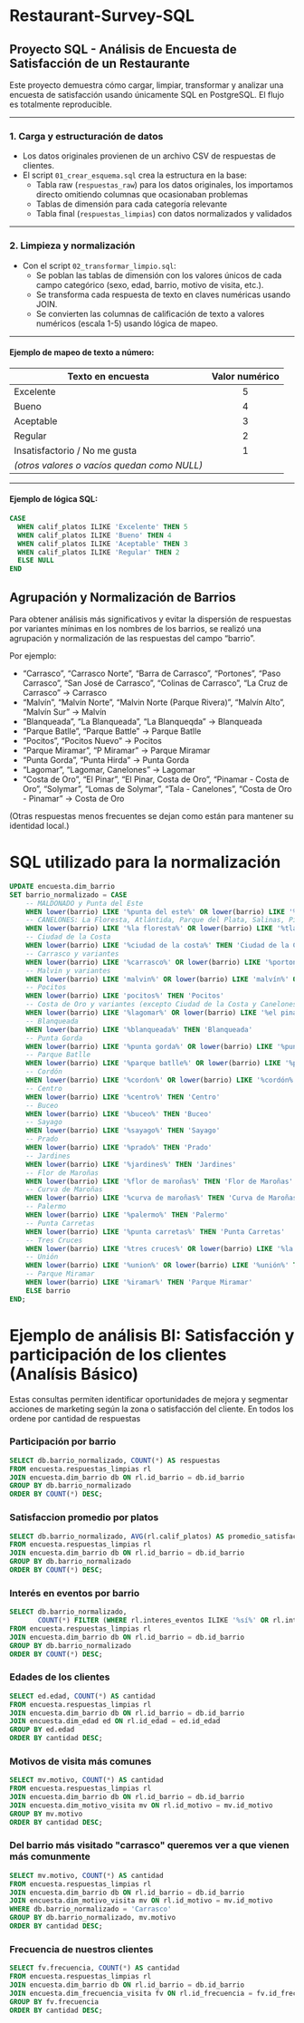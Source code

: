 # Restaurant-Survey-SQL

## Proyecto SQL - Análisis de Encuesta de Satisfacción de un Restaurante

Este proyecto demuestra cómo cargar, limpiar, transformar y analizar una encuesta de satisfacción usando únicamente SQL en PostgreSQL. El flujo es totalmente reproducible.

---

### 1. Carga y estructuración de datos

- Los datos originales provienen de un archivo CSV de respuestas de clientes.
- El script `01_crear_esquema.sql` crea la estructura en la base:
  - Tabla raw (`respuestas_raw`) para los datos originales, los importamos directo omitiendo columnas que ocasionaban problemas
  - Tablas de dimensión para cada categoría relevante
  - Tabla final (`respuestas_limpias`) con datos normalizados y validados

---

### 2. Limpieza y normalización

- Con el script `02_transformar_limpio.sql`:
  - Se poblan las tablas de dimensión con los valores únicos de cada campo categórico (sexo, edad, barrio, motivo de visita, etc.).
  - Se transforma cada respuesta de texto en claves numéricas usando JOIN.
  - Se convierten las columnas de calificación de texto a valores numéricos (escala 1-5) usando lógica de mapeo.

---

#### Ejemplo de mapeo de texto a número:

| Texto en encuesta                | Valor numérico |
|----------------------------------|:--------------:|
| Excelente                        |       5        |
| Bueno                            |       4        |
| Aceptable                        |       3        |
| Regular                          |       2        |
| Insatisfactorio / No me gusta    |       1        |
| *(otros valores o vacíos quedan como NULL)* |   |

---

#### Ejemplo de lógica SQL:

```sql
CASE
  WHEN calif_platos ILIKE 'Excelente' THEN 5
  WHEN calif_platos ILIKE 'Bueno' THEN 4
  WHEN calif_platos ILIKE 'Aceptable' THEN 3
  WHEN calif_platos ILIKE 'Regular' THEN 2
  ELSE NULL
END
```

## Agrupación y Normalización de Barrios
Para obtener análisis más significativos y evitar la dispersión de respuestas por variantes mínimas en los nombres de los barrios, se realizó una agrupación y normalización de las respuestas del campo “barrio”.

Por ejemplo:

- “Carrasco”, “Carrasco Norte”, “Barra de Carrasco”, “Portones”, “Paso Carrasco”, “San José de Carrasco”, “Colinas de Carrasco”, “La Cruz de Carrasco” → Carrasco
- “Malvín”, “Malvín Norte”, “Malvin Norte (Parque Rivera)”, “Malvín Alto”, “Malvín Sur” → Malvín
- “Blanqueada”, “La Blanqueada”, “La Blanqueqda” → Blanqueada
- “Parque Batlle”, “Parque Battle” → Parque Batlle
- “Pocitos”, “Pocitos Nuevo” → Pocitos
- “Parque Miramar”, “P Miramar” → Parque Miramar
- “Punta Gorda”, “Punta Hirda” → Punta Gorda
- “Lagomar”, “Lagomar, Canelones” → Lagomar
- “Costa de Oro”, “El Pinar”, “El Pinar, Costa de Oro”, “Pinamar - Costa de Oro”, “Solymar”, “Lomas de Solymar”, “Tala - Canelones”, “Costa de Oro - Pinamar” → Costa de Oro

(Otras respuestas menos frecuentes se dejan como están para mantener su identidad local.)

# SQL utilizado para la normalización
```sql
UPDATE encuesta.dim_barrio
SET barrio_normalizado = CASE
    -- MALDONADO y Punta del Este
    WHEN lower(barrio) LIKE '%punta del este%' OR lower(barrio) LIKE '%maldonado%' OR lower(barrio) LIKE '%san francisco%' OR lower(barrio) LIKE '%pinares%' THEN 'Maldonado'
    -- CANELONES: La Floresta, Atlántida, Parque del Plata, Salinas, Pinamar, Colonia Valdense, Barros Blancos, Tala
    WHEN lower(barrio) LIKE '%la floresta%' OR lower(barrio) LIKE '%tlantida%' OR lower(barrio) LIKE '%parque del plata%' OR lower(barrio) LIKE '%salinas%' OR lower(barrio) LIKE '%pinamar%' OR lower(barrio) LIKE '%colonia valdense%' OR lower(barrio) LIKE '%barros blancos%' OR lower(barrio) LIKE '%tala%' THEN 'Canelones'
    -- Ciudad de la Costa
    WHEN lower(barrio) LIKE '%ciudad de la costa%' THEN 'Ciudad de la Costa'
    -- Carrasco y variantes
    WHEN lower(barrio) LIKE '%carrasco%' OR lower(barrio) LIKE '%portones%' OR lower(barrio) LIKE '%aeropuerto%' THEN 'Carrasco'
    -- Malvin y variantes
    WHEN lower(barrio) LIKE 'malvin%' OR lower(barrio) LIKE 'malvín%' OR lower(barrio) LIKE '%parque rivera%' THEN 'Malvin'
    -- Pocitos
    WHEN lower(barrio) LIKE 'pocitos%' THEN 'Pocitos'
    -- Costa de Oro y variantes (excepto Ciudad de la Costa y Canelones ya tratados arriba)
    WHEN lower(barrio) LIKE '%lagomar%' OR lower(barrio) LIKE '%el pinar%' OR lower(barrio) LIKE '%solymar%' OR lower(barrio) LIKE '%lomas de solymar%' OR lower(barrio) LIKE '%shangril%' OR lower(barrio) LIKE '%inar' OR lower(barrio) LIKE '%ando' OR lower(barrio) LIKE '%osta de oro' THEN 'Costa de Oro'
    -- Blanqueada
    WHEN lower(barrio) LIKE '%blanqueada%' THEN 'Blanqueada'
    -- Punta Gorda
    WHEN lower(barrio) LIKE '%punta gorda%' OR lower(barrio) LIKE '%punta hirda%' THEN 'Punta Gorda'
    -- Parque Batlle
    WHEN lower(barrio) LIKE '%parque batlle%' OR lower(barrio) LIKE '%parque battle%' THEN 'Parque Batlle'
    -- Cordón
    WHEN lower(barrio) LIKE '%cordon%' OR lower(barrio) LIKE '%cordón%' THEN 'Cordón'
    -- Centro
    WHEN lower(barrio) LIKE '%centro%' THEN 'Centro'
    -- Buceo
    WHEN lower(barrio) LIKE '%buceo%' THEN 'Buceo'
    -- Sayago
    WHEN lower(barrio) LIKE '%sayago%' THEN 'Sayago'
    -- Prado
    WHEN lower(barrio) LIKE '%prado%' THEN 'Prado'
    -- Jardines
    WHEN lower(barrio) LIKE '%jardines%' THEN 'Jardines'
    -- Flor de Maroñas
    WHEN lower(barrio) LIKE '%flor de maroñas%' THEN 'Flor de Maroñas'
    -- Curva de Maroñas
    WHEN lower(barrio) LIKE '%curva de maroñas%' THEN 'Curva de Maroñas'
    -- Palermo
    WHEN lower(barrio) LIKE '%palermo%' THEN 'Palermo'
    -- Punta Carretas
    WHEN lower(barrio) LIKE '%punta carretas%' THEN 'Punta Carretas'
    -- Tres Cruces
    WHEN lower(barrio) LIKE '%tres cruces%' OR lower(barrio) LIKE '%la comercial tres cruces%' THEN 'Tres Cruces'
    -- Unión
    WHEN lower(barrio) LIKE '%union%' OR lower(barrio) LIKE '%unión%' THEN 'Unión'
    -- Parque Miramar
    WHEN lower(barrio) LIKE '%iramar%' THEN 'Parque Miramar'
    ELSE barrio
END;
```

# Ejemplo de análisis BI: Satisfacción y participación de los clientes (Analísis Básico)
Estas consultas permiten identificar oportunidades de mejora y segmentar acciones de marketing según la zona o satisfacción del cliente. En todos los ordene por cantidad de respuestas

### Participación por barrio
```sql
SELECT db.barrio_normalizado, COUNT(*) AS respuestas
FROM encuesta.respuestas_limpias rl
JOIN encuesta.dim_barrio db ON rl.id_barrio = db.id_barrio
GROUP BY db.barrio_normalizado
ORDER BY COUNT(*) DESC;
```
### Satisfaccion promedio por platos
```sql
SELECT db.barrio_normalizado, AVG(rl.calif_platos) AS promedio_satisfaccion
FROM encuesta.respuestas_limpias rl
JOIN encuesta.dim_barrio db ON rl.id_barrio = db.id_barrio
GROUP BY db.barrio_normalizado
ORDER BY COUNT(*) DESC;
```
### Interés en eventos por barrio
```sql
SELECT db.barrio_normalizado, 
       COUNT(*) FILTER (WHERE rl.interes_eventos ILIKE '%sí%' OR rl.interes_eventos ILIKE '%si%') * 1.0 / COUNT(*) AS porcentaje_interes
FROM encuesta.respuestas_limpias rl
JOIN encuesta.dim_barrio db ON rl.id_barrio = db.id_barrio
GROUP BY db.barrio_normalizado
ORDER BY COUNT(*) DESC;
```
### Edades de los clientes
```sql
SELECT ed.edad, COUNT(*) AS cantidad
FROM encuesta.respuestas_limpias rl
JOIN encuesta.dim_barrio db ON rl.id_barrio = db.id_barrio
JOIN encuesta.dim_edad ed ON rl.id_edad = ed.id_edad
GROUP BY ed.edad
ORDER BY cantidad DESC;
```
### Motivos de visita más comunes
```sql
SELECT mv.motivo, COUNT(*) AS cantidad
FROM encuesta.respuestas_limpias rl
JOIN encuesta.dim_barrio db ON rl.id_barrio = db.id_barrio
JOIN encuesta.dim_motivo_visita mv ON rl.id_motivo = mv.id_motivo
GROUP BY mv.motivo
ORDER BY cantidad DESC;
```
### Del barrio más visitado "carrasco" queremos ver a que vienen más comunmente
```sql
SELECT mv.motivo, COUNT(*) AS cantidad
FROM encuesta.respuestas_limpias rl
JOIN encuesta.dim_barrio db ON rl.id_barrio = db.id_barrio
JOIN encuesta.dim_motivo_visita mv ON rl.id_motivo = mv.id_motivo
WHERE db.barrio_normalizado = 'Carrasco'
GROUP BY db.barrio_normalizado, mv.motivo
ORDER BY cantidad DESC;
```
### Frecuencia de nuestros clientes
```sql
SELECT fv.frecuencia, COUNT(*) AS cantidad
FROM encuesta.respuestas_limpias rl
JOIN encuesta.dim_barrio db ON rl.id_barrio = db.id_barrio
JOIN encuesta.dim_frecuencia_visita fv ON rl.id_frecuencia = fv.id_frecuencia
GROUP BY fv.frecuencia
ORDER BY cantidad DESC;
```

